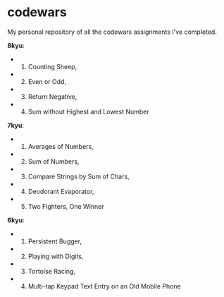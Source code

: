 # codewars
My personal repository of all the codewars assignments I've completed.

**8kyu**:
- 1. Counting Sheep, 
- 2. Even or Odd, 
- 3. Return Negative, 
- 4. Sum without Highest and Lowest Number

**7kyu**:
- 1. Averages of Numbers, 
- 2. Sum of Numbers, 
- 3. Compare Strings by Sum of Chars, 
- 4. Deodorant Evaporator, 
- 5. Two Fighters, One Winner

**6kyu**:
- 1. Persistent Bugger, 
- 2. Playing with Digits, 
- 3. Tortoise Racing, 
- 4. Multi-tap Keypad Text Entry on an Old Mobile Phone

